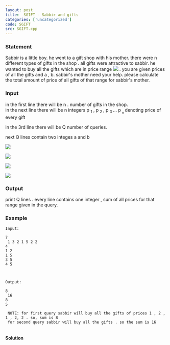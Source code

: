 ```yaml
---
layout: post
title:  SGIFT - Sabbir and gifts
categories: ['uncategorized']
code: SGIFT
src: SGIFT.cpp
---
```


### **Statement**

Sabbir is a little boy. he went to a gift shop with his mother. there were
n different types of gifts in the shop . all gifts were attractive to
sabbir. he wanted to buy all the gifts which are in price range
[![](https://latex.codecogs.com/gif.latex?a&space;\leq&space;p&space;\leq&space;b)](https://www.codecogs.com/eqnedit.php?latex=a&space;\leq&space;p&space;\leq&space;b)
. you are given prices of all the gifts and a , b. sabbir's mother
need your help. please calculate the total amount of price of all gifts of
that range for sabbir's mother.

### Input

in the first line there will be n . number of gifts in the shop.  
in the next line there will be n integers p <sub>1</sub> , p
<sub>2 </sub> , p <sub>3 </sub> ... p <sub> <sub>n
</sub> </sub>denoting price of every gift

in the 3rd line there will be Q  number of queries.

next Q lines contain two integes a and b  


[![](https://latex.codecogs.com/gif.latex?1&space;\leq&space;n&space;\leq&space;10^{5})](https://www.codecogs.com/eqnedit.php?latex=1&space;\leq&space;n&space;\leq&space;10^{5})

[](https://www.codecogs.com/eqnedit.php?latex=1&space;\leq&space;n&space;\leq&space;10^{5})
[![](https://latex.codecogs.com/gif.latex?1&space;\leq&space;p_{i}&space;\leq&space;10^{9})](https://www.codecogs.com/eqnedit.php?latex=1&space;\leq&space;p_{i}&space;\leq&space;10^{9})

[](https://www.codecogs.com/eqnedit.php?latex=1&space;\leq&space;p_{i}&space;\leq&space;10^{9})
[![](https://latex.codecogs.com/gif.latex?1&space;\leq&space;Q&space;\leq&space;10^{5})](https://www.codecogs.com/eqnedit.php?latex=1&space;\leq&space;Q&space;\leq&space;10^{5})

[![](https://latex.codecogs.com/gif.latex?1&space;\leq&space;a,b&space;\leq&space;10^{9})](https://www.codecogs.com/eqnedit.php?latex=1&space;\leq&space;a,b&space;\leq&space;10^{9})

### Output

print Q lines . every line contains one integer , sum of all prices for
that range given in the query.

### Example

    
    
    Input:
    7  
     1 3 2 1 5 2 2  
    4  
    1 2  
    1 5  
    3 5  
    4 5
    
    Output:
    8  
     16  
    8  
    5  
      
     NOTE: for first query sabbir will buy all the gifts of prices 1 , 2 , 1 , 2, 2 . so, sum is 8  
     for second query sabbir will buy all the gifts . so the sum is 16  
     



#### **Solution**



